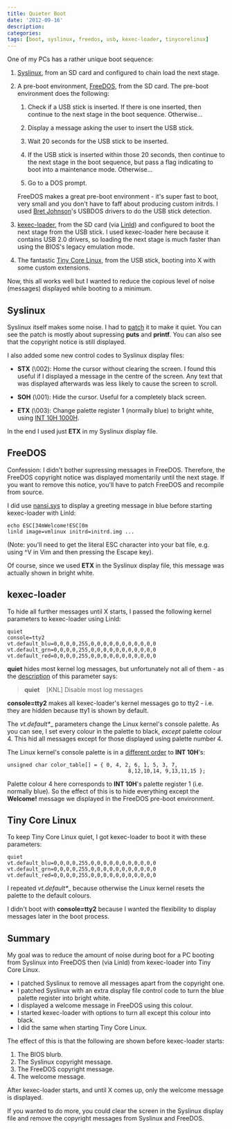 ```yaml
---
title: Quieter Boot
date: '2012-09-16'
description:
categories:
tags: [boot, syslinux, freedos, usb, kexec-loader, tinycorelinux]
---
```


One of my PCs has a rather unique boot sequence:

1. [Syslinux](http://www.syslinux.org), from an SD card and configured to chain
   load the next stage.

2. A pre-boot environment, [FreeDOS](http://www.freedos.org), from the SD card.
   The pre-boot environment does the following:

    1. Check if a USB stick is inserted. If there is one inserted, then continue
       to the next stage in the boot sequence. Otherwise...

    2. Display a message asking the user to insert the USB stick.

    3. Wait 20 seconds for the USB stick to be inserted.

    4. If the USB stick is inserted within those 20 seconds, then continue to
       the next stage in the boot sequence, but pass a flag indicating to boot
       into a maintenance mode. Otherwise...

    5. Go to a DOS prompt.

    FreeDOS makes a great pre-boot environment - it's super fast to boot, very
    small and you don't have to faff about producing custom initrds. I used
    [Bret Johnson](http://bretjohnson.us)'s USBDOS drivers to do the USB stick
    detection.

3. [kexec-loader](http://www.solemnwarning.net/kexec-loader/), from the SD card
   (via [Linld](http://busybox.net/~vda/linld/)) and configured to boot the next
   stage from the USB stick. I used kexec-loader here because it contains
   USB 2.0 drivers, so loading the next stage is much faster than using the
   BIOS's legacy emulation mode.

4. The fantastic [Tiny Core Linux](http://distro.ibiblio.org/tinycorelinux/welcome.html),
   from the USB stick, booting into X with some custom extensions.

Now, this all works well but I wanted to reduce the copious level of noise
(messages) displayed while booting to a minimum.

Syslinux
--------

Syslinux itself makes some noise. I had to [patch](https://gist.github.com/3748363#file_syslinux_4.03.patch) it to make it quiet. You can see the patch is mostly about supressing
__puts__ and __printf__. You can also see that the copyright notice is still
displayed.

I also added some new control codes to Syslinux display files:

- __STX__ (\002): Home the cursor without clearing the screen.
  I found this useful if I displayed a message in the centre of the screen.
  Any text that was displayed afterwards was less likely to cause the screen
  to scroll.

- __SOH__ (\001): Hide the cursor.
  Useful for a completely black screen.

- __ETX__ (\003): Change palette register 1 (normally blue) to bright white,
  using [INT 10H 1000H](http://webpages.charter.net/danrollins/techhelp/0137.HTM).

In the end I used just __ETX__ in my Syslinux display file.

FreeDOS
-------

Confession: I didn't bother supressing messages in FreeDOS. Therefore, the
FreeDOS copyright notice was displayed momentarily until the next stage.
If you want to remove this notice, you'll have to patch FreeDOS and recompile
from source.

I did use [nansi.sys](http://help.fdos.org/en/hhstndrd/base/nansi.htm)
to display a greeting message in blue before starting kexec-loader with Linld:

    echo ESC[34mWelcome!ESC[0m
    linld image=vmlinux initrd=initrd.img ...

(Note: you'll need to get the literal ESC character into your bat file,
e.g. using ^V in Vim and then pressing the Escape key).

Of course, since we used __ETX__ in the Syslinux display file, this message
was actually shown in bright white.

kexec-loader
------------

To hide all further messages until X starts, I passed the following kernel
parameters to kexec-loader using Linld:

    quiet
    console=tty2
    vt.default_blu=0,0,0,0,255,0,0,0,0,0,0,0,0,0,0,0
    vt.default_grn=0,0,0,0,255,0,0,0,0,0,0,0,0,0,0,0
    vt.default_red=0,0,0,0,255,0,0,0,0,0,0,0,0,0,0,0

__quiet__ hides most kernel log messages, but unfortunately not all of them -
as the [description](http://www.kernel.org/doc/Documentation/kernel-parameters.txt) of this parameter says:

> __quiet__&nbsp;&nbsp;&nbsp;&nbsp;[KNL] Disable most log messages

__console=tty2__ makes all kexec-loader's kernel messages go to tty2 - i.e. they
are hidden because tty1 is shown by default.

The __vt.default_*__ parameters change the Linux kernel's console palette.
As you can see, I set every colour in the palette to black, _except_ palette
colour 4. This hid all messages except for those displayed using palette number
4.

The Linux kernel's console palette is in a [different order](http://git.kernel.org/?p=linux/kernel/git/stable/linux-stable.git;a=blob;f=drivers/tty/vt/vt.c#l1045)
to __INT 10H__'s:

    unsigned char color_table[] = { 0, 4, 2, 6, 1, 5, 3, 7,
                                           8,12,10,14, 9,13,11,15 };

Palette colour 4 here corresponds to __INT 10H__'s palette register 1 (i.e.
normally blue). So the effect of this is to hide everything except the
__Welcome!__ message we displayed in the FreeDOS pre-boot environment.

Tiny Core Linux
---------------

To keep Tiny Core Linux quiet, I got kexec-loader to boot it with these
parameters:

    quiet
    vt.default_blu=0,0,0,0,255,0,0,0,0,0,0,0,0,0,0,0
    vt.default_grn=0,0,0,0,255,0,0,0,0,0,0,0,0,0,0,0
    vt.default_red=0,0,0,0,255,0,0,0,0,0,0,0,0,0,0,0

I repeated __vt.default_*__ because otherwise the Linux kernel resets the
palette to the default colours.

I didn't boot with __console=tty2__ because I wanted the flexibility to display
messages later in the boot process.

Summary
-------

My goal was to reduce the amount of noise during boot for a PC booting from
Syslinux into FreeDOS then (via Linld) from kexec-loader into Tiny Core Linux.

- I patched Syslinux to remove all messages apart from the copyright one.
- I patched Syslinux with an extra display file control code to turn the blue
  palette register into bright white.
- I displayed a welcome message in FreeDOS using this colour.
- I started kexec-loader with options to turn all except this colour into black.
- I did the same when starting Tiny Core Linux.

The effect of this is that the following are shown before kexec-loader starts:

1. The BIOS blurb.
2. The Syslinux copyright message.
3. The FreeDOS copyright message.
4. The welcome message.

After kexec-loader starts, and until X comes up, only the welcome message is
displayed.

If you wanted to do more, you could clear the screen in the Syslinux display
file and remove the copyright messages from Syslinux and FreeDOS.

